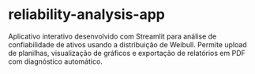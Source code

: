 # reliability-analysis-app
Aplicativo interativo desenvolvido com Streamlit para análise de confiabilidade de ativos usando a distribuição de Weibull. Permite upload de planilhas, visualização de gráficos e exportação de relatórios em PDF com diagnóstico automático.
